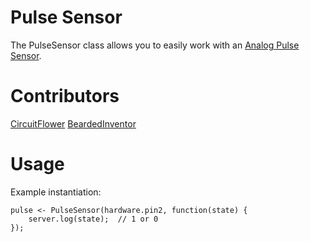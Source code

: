 Pulse Sensor
==============
The PulseSensor class allows you to easily work with an [Analog Pulse Sensor](https://www.sparkfun.com/products/11574).

Contributors
============
[CircuitFlower](https://github.com/circuitFlower)
[BeardedInventor](https://github.com/beardedinventor)

Usage
=====
Example instantiation:

```
pulse <- PulseSensor(hardware.pin2, function(state) {
	server.log(state);	// 1 or 0
});
```